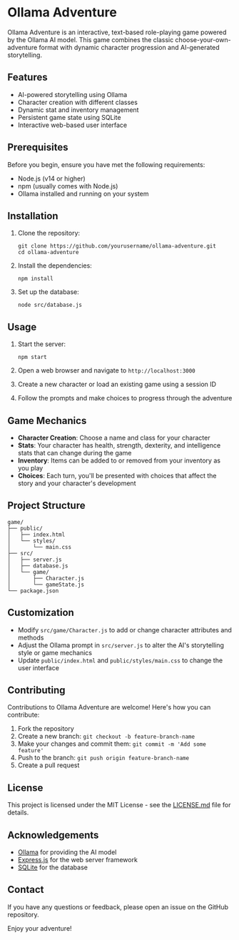 # Ollama Adventure

Ollama Adventure is an interactive, text-based role-playing game powered by the Ollama AI model. This game combines the classic choose-your-own-adventure format with dynamic character progression and AI-generated storytelling.

## Features

- AI-powered storytelling using Ollama
- Character creation with different classes
- Dynamic stat and inventory management
- Persistent game state using SQLite
- Interactive web-based user interface

## Prerequisites

Before you begin, ensure you have met the following requirements:

- Node.js (v14 or higher)
- npm (usually comes with Node.js)
- Ollama installed and running on your system

## Installation

1. Clone the repository:
   ```
   git clone https://github.com/yourusername/ollama-adventure.git
   cd ollama-adventure
   ```

2. Install the dependencies:
   ```
   npm install
   ```

3. Set up the database:
   ```
   node src/database.js
   ```

## Usage

1. Start the server:
   ```
   npm start
   ```

2. Open a web browser and navigate to `http://localhost:3000`

3. Create a new character or load an existing game using a session ID

4. Follow the prompts and make choices to progress through the adventure

## Game Mechanics

- **Character Creation**: Choose a name and class for your character
- **Stats**: Your character has health, strength, dexterity, and intelligence stats that can change during the game
- **Inventory**: Items can be added to or removed from your inventory as you play
- **Choices**: Each turn, you'll be presented with choices that affect the story and your character's development

## Project Structure

```
game/
├── public/
│   ├── index.html
│   └── styles/
│       └── main.css
├── src/
│   ├── server.js
│   ├── database.js
│   └── game/
│       ├── Character.js
│       └── gameState.js
└── package.json
```

## Customization

- Modify `src/game/Character.js` to add or change character attributes and methods
- Adjust the Ollama prompt in `src/server.js` to alter the AI's storytelling style or game mechanics
- Update `public/index.html` and `public/styles/main.css` to change the user interface

## Contributing

Contributions to Ollama Adventure are welcome! Here's how you can contribute:

1. Fork the repository
2. Create a new branch: `git checkout -b feature-branch-name`
3. Make your changes and commit them: `git commit -m 'Add some feature'`
4. Push to the branch: `git push origin feature-branch-name`
5. Create a pull request

## License

This project is licensed under the MIT License - see the [LICENSE.md](LICENSE.md) file for details.

## Acknowledgements

- [Ollama](https://ollama.ai/) for providing the AI model
- [Express.js](https://expressjs.com/) for the web server framework
- [SQLite](https://www.sqlite.org/) for the database

## Contact

If you have any questions or feedback, please open an issue on the GitHub repository.

Enjoy your adventure!